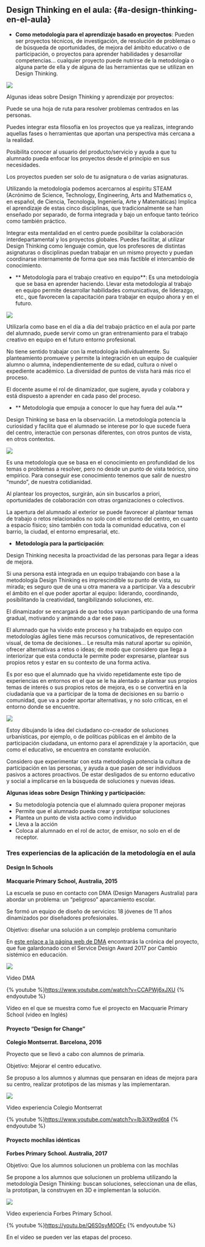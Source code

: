 ## Design Thinking en el aula: {#a-design-thinking-en-el-aula}

- **Como metodología para el aprendizaje basado en proyectos**: Pueden ser proyectos técnicos, de investigación, de resolución de problemas o de búsqueda de oportunidades, de mejora del ámbito educativo o de participación, o proyectos para aprender habilidades y desarrollar competencias… cualquier proyecto puede nutrirse de la metodología o alguna parte de ella y de alguna de las herramientas que se utilizan en Design Thinking.

![](/images/image4.jpg)

Algunas ideas sobre Design Thinking y aprendizaje por proyectos:

Puede se una hoja de ruta para resolver problemas centrados en las personas.

Puedes integrar esta filosofía en los proyectos que ya realizas, integrando aquellas fases o herramientas que aportan una perspectiva más cercana a la realidad.

Posibilita conocer al usuario del producto/servicio y ayuda a que tu alumnado pueda enfocar los proyectos desde el principio en sus necesidades.

Los proyectos pueden ser solo de tu asignatura o de varias asignaturas.

Utilizando la metodología podemos acercarnos al espíritu STEAM (Acrónimo de Science, Technology, Engineering, Arts and Mathematics o, en español, de Ciencia, Tecnología, Ingeniería, Arte y Matemáticas) Implica el aprendizaje de estas cinco disciplinas, que tradicionalmente se han enseñado por separado, de forma integrada y bajo un enfoque tanto teórico como también práctico.

Integrar esta mentalidad en el centro puede posibilitar la colaboración interdepartamental y los proyectos globales. Puedes facilitar, al utilizar Design Thinking como lenguaje común, que los profesores de distintas asignaturas o disciplinas puedan trabajar en un mismo proyecto y puedan coordinarse internamente de forma que sea más factible el intercambio de conocimiento.

*  ** Metodología para el trabajo creativo en equipo**: Es una metodología que se basa en aprender haciendo. Llevar esta metodología al trabajo en equipo permite desarrollar habilidades comunicativas, de liderazgo, etc., que favorecen la capacitación para trabajar en equipo ahora y en el futuro.

![](/images/image45.jpg)

Utilizarla como base en el día a día del trabajo práctico en el aula por parte del alumnado, puede servir como un gran entrenamiento para el trabajo creativo en equipo en el futuro entorno profesional.

No tiene sentido trabajar con la metodología individualmente. Su planteamiento promueve y permite la integración en un equipo de cualquier alumno o alumna, independientemente de su edad, cultura o nivel o expediente académico. La diversidad de puntos de vista hará más rico el proceso.

El docente asume el rol de dinamizador, que sugiere, ayuda y colabora y está dispuesto a aprender en cada paso del proceso.

*  ** Metodología que empuja a conocer lo que hay fuera del aula.**

Design Thinking se basa en la observación. La metodología potencia la curiosidad y facilita que el alumnado se interese por lo que sucede fuera del centro, interactúe con personas diferentes, con otros puntos de vista, en otros contextos.

![](/images/image41.jpg)

Es una metodología que se basa en el conocimiento en profundidad de los temas o problemas a resolver, pero no desde un punto de vista teórico, sino empírico. Para conseguir ese conocimiento tenemos que salir de nuestro “mundo”, de nuestra cotidianidad.

Al plantear los proyectos, surgirán, aún sin buscarlos a priori, oportunidades de colaboración con otras organizaciones o colectivos.

La apertura del alumnado al exterior se puede favorecer al plantear temas de trabajo o retos relacionados no solo con el entorno del centro, en cuanto a espacio físico; sino también con toda la comunidad educativa, con el barrio, la ciudad, el entorno empresarial, etc.

*   **Metodología para la participación**:

Design Thinking necesita la proactividad de las personas para llegar a ideas de mejora.

Si una persona está integrada en un equipo trabajando con base a la metodología Design Thinking es imprescindible su punto de vista, su mirada; es seguro que de una u otra manera va a participar. Va a descubrir el ámbito en el que poder aportar al equipo: liderando, coordinando, posibilitando la creatividad, tangibilizando soluciones, etc.

El dinamizador se encargará de que todos vayan participando de una forma gradual, motivando y animando a dar ese paso.

El alumnado que ha vivido este proceso y ha trabajado en equipo con metodologías ágiles tiene más recursos comunicativos, de representación visual, de toma de decisiones... Le resulta más natural aportar su opinión, ofrecer alternativas a retos o ideas; de modo que considero que llega a interiorizar que esta conducta le permite poder expresarse, plantear sus propios retos y estar en su contexto de una forma activa.

Es por eso que el alumnado que ha vivido repetidamente este tipo de experiencias en entornos en el que se le ha alentado a plantear sus propios temas de interés o sus propios retos de mejora, es o se convertirá en la ciudadanía que va a participar de la toma de decisiones en su barrio o comunidad, que va a poder aportar alternativas, y no solo críticas, en el entorno donde se encuentre.

![](/images/image7.jpg)

Estoy dibujando la idea del ciudadano co-creador de soluciones urbanísticas, por ejemplo, o de políticas públicas en el ámbito de la participación ciudadana, un entorno para el aprendizaje y la aportación, que como el educativo, se encuentra en constante evolución.

Considero que experimentar con esta metodología potencia la cultura de participación en las personas, y ayuda a que pasen de ser individuos pasivos a actores proactivos. De estar desligados de su entorno educativo y social a implicarse en la búsqueda de soluciones y nuevas ideas.

**Algunas ideas sobre Design Thinking y participación:**

- Su metodología potencia que el alumnado quiera proponer mejoras
- Permite que el alumnado pueda crear y prototipar soluciones
- Plantea un punto de vista activo como individuo
- Lleva a la acción
- Coloca al alumnado en el rol de actor, de emisor, no solo en el de receptor.

### Tres experiencias de la aplicación de la metodología en el aula

#### Design In Schools

**Macquarie Primary School, Australia, 2015**

La escuela se puso en contacto con DMA (Design Managers Australia) para abordar un problema: un “peligroso” aparcamiento escolar.

Se formó un equipo de diseño de servicios: 18 jóvenes de 11 años dinamizados por diseñadores profesionales.

Objetivo: diseñar una solución a un complejo problema comunitario

En [este enlace a la página web de DMA](https://designmanagers.com.au/?tag=macquarie-primary-school) encontrarás la crónica del proyecto, que fue galardonado con el Service Design Award 2017 por Cambio sistémico en educación.

![](/images/image2.png)

Video DMA

{% youtube %}https://www.youtube.com/watch?v=CCAPWj6xJXU {% endyoutube %}

Vídeo en el que se muestra como fue el proyecto en Macquarie Primary School (video en Inglés)

#### Proyecto “Design for Change”

**Colegio Montserrat. Barcelona, 2016**

Proyecto que se llevó a cabo con alumnos de primaria.

Objetivo: Mejorar el centro educativo.

Se propuso a los alumnos y alumnas que pensaran en ideas de mejora para su centro, realizar prototipos de las mismas y las implementaran.

![](/images/image2.png)

Video experiencia Colegio Montserrat

{% youtube %}https://www.youtube.com/watch?v=lb3iX9wd6t4 {% endyoutube %}

#### Proyecto mochilas idénticas

**Forbes Primary School. Australia, 2017**

Objetivo: Que los alumnos solucionen un problema con las mochilas

Se propone a los alumnos que solucionen un problema utilizando la metodología Design Thinking: buscan soluciones, seleccionan una de ellas, la prototipan, la construyen en 3D e implementan la solución.

![](/images/image2.png)

Video experiencia Forbes Primary School.

{% youtube %}https://youtu.be/Q6S0syM0OFc {% endyoutube %}

En el vídeo se pueden ver las etapas del proceso.